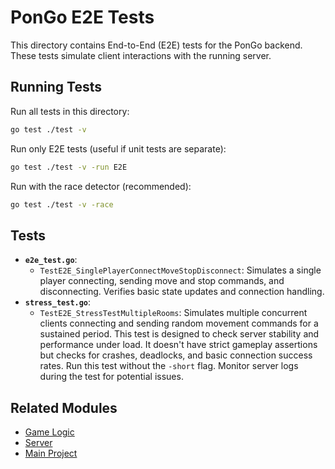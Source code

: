 # PonGo E2E Tests

This directory contains End-to-End (E2E) tests for the PonGo backend. These tests simulate client interactions with the running server.

## Running Tests

Run all tests in this directory:

```bash
go test ./test -v
```

Run only E2E tests (useful if unit tests are separate):

```bash
go test ./test -v -run E2E
```

Run with the race detector (recommended):

```bash
go test ./test -v -race
```

## Tests

*   **`e2e_test.go`**:
    *   `TestE2E_SinglePlayerConnectMoveStopDisconnect`: Simulates a single player connecting, sending move and stop commands, and disconnecting. Verifies basic state updates and connection handling.
*   **`stress_test.go`**:
    *   `TestE2E_StressTestMultipleRooms`: Simulates multiple concurrent clients connecting and sending random movement commands for a sustained period. This test is designed to check server stability and performance under load. It doesn't have strict gameplay assertions but checks for crashes, deadlocks, and basic connection success rates. Run this test without the `-short` flag. Monitor server logs during the test for potential issues.

## Related Modules

*   [Game Logic](../game/README.md)
*   [Server](../server/README.md)
*   [Main Project](../README.md)